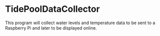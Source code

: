# TidePoolDataCollector
This program will collect water levels and temperature data to be sent to a Raspberry Pi and later to be displayed online.
